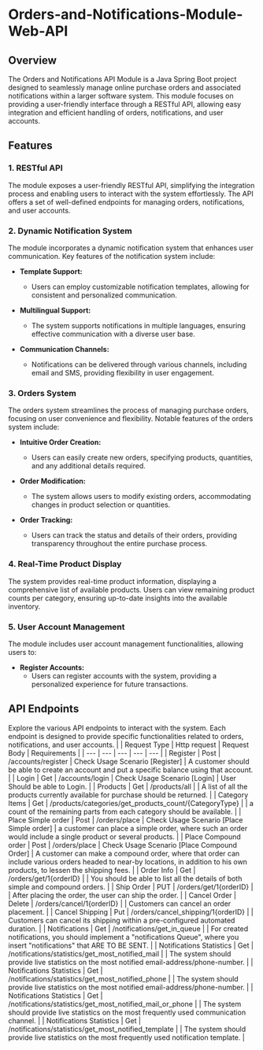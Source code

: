 # Orders-and-Notifications-Module-Web-API
## Overview

The Orders and Notifications API Module is a Java Spring Boot project designed to seamlessly manage online purchase orders and associated notifications within a larger software system. This module focuses on providing a user-friendly interface through a RESTful API, allowing easy integration and efficient handling of orders, notifications, and user accounts.

## Features

### 1. RESTful API

The module exposes a user-friendly RESTful API, simplifying the integration process and enabling users to interact with the system effortlessly. The API offers a set of well-defined endpoints for managing orders, notifications, and user accounts.

### 2. Dynamic Notification System

The module incorporates a dynamic notification system that enhances user communication. Key features of the notification system include:

- **Template Support:**
  - Users can employ customizable notification templates, allowing for consistent and personalized communication.

- **Multilingual Support:**
  - The system supports notifications in multiple languages, ensuring effective communication with a diverse user base.

- **Communication Channels:**
  - Notifications can be delivered through various channels, including email and SMS, providing flexibility in user engagement.

### 3. Orders System

The orders system streamlines the process of managing purchase orders, focusing on user convenience and flexibility. Notable features of the orders system include:

- **Intuitive Order Creation:**
  - Users can easily create new orders, specifying products, quantities, and any additional details required.

- **Order Modification:**
  - The system allows users to modify existing orders, accommodating changes in product selection or quantities.

- **Order Tracking:**
  - Users can track the status and details of their orders, providing transparency throughout the entire purchase process.

### 4. Real-Time Product Display

The system provides real-time product information, displaying a comprehensive list of available products. Users can view remaining product counts per category, ensuring up-to-date insights into the available inventory.

### 5. User Account Management

The module includes user account management functionalities, allowing users to:

- **Register Accounts:**
  - Users can register accounts with the system, providing a personalized experience for future transactions.

## API Endpoints

Explore the various API endpoints to interact with the system. Each endpoint is designed to provide specific functionalities related to orders, notifications, and user accounts.
|  | Request     Type | Http request | Request Body | Requirements |
| --- | --- | --- | --- | --- |
| Register | Post | /accounts/register | Check Usage Scenario [Register]  | A customer should be able to create an account and put a specific balance using that account. |
| Login | Get | /accounts/login | Check Usage Scenario [Login] | User Should be able to Login. |
| Products | Get | /products/all |  | A list of all the products currently available for purchase should be returned. |
| Category Items | Get | /products/categories/get_products_count/{CategoryType} |  | a count of the remaining parts from each category should be available. |
| Place Simple order  | Post | /orders/place | Check Usage Scenario [Place Simple order] | a customer can place a simple order, where such an order would include a single product or several products. |
| Place Compound order | Post | /orders/place | Check Usage Scenario [Place Compound Order] | A customer can make a compound order, where that order can include various orders headed to near-by locations, in addition to his own products, to lessen the shipping fees. |
| Order Info | Get | /orders/get/1{orderID}   |  | You should be able to list all the details of both simple and compound orders. |
| Ship Order | PUT | /orders/get/1{orderID}   |  | After placing the order, the user can ship the order. |
| Cancel Order | Delete | /orders/cancel/1{orderID} |  | Customers can cancel an order placement. |
| Cancel Shipping | Put | /orders/cancel_shipping/1{orderID} |  | Customers can cancel its shipping within a pre-configured automated duration. |
| Notifications | Get | /notifications/get_in_queue |  | For created notifications, you should implement a "notifications Queue", where you insert "notifications" that ARE TO BE SENT. |
| Notifications Statistics | Get | /notifications/statistics/get_most_notified_mail |  | The system should provide live statistics on the most notified email-address/phone-number. |
| Notifications Statistics | Get | /notifications/statistics/get_most_notified_phone |  | The system should provide live statistics on the most notified email-address/phone-number. |
| Notifications Statistics | Get | /notifications/statistics/get_most_notified_mail_or_phone |  | The system should provide live statistics on the most frequently used communication channel. |
| Notifications Statistics | Get | /notifications/statistics/get_most_notified_template |  | The system should provide live statistics on the most frequently used notification template. |

